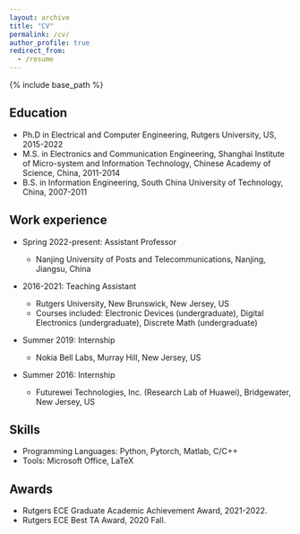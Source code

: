 ```yaml
---
layout: archive
title: "CV"
permalink: /cv/
author_profile: true
redirect_from:
  - /resume
---
```


{% include base_path %}


## Education

* Ph.D in Electrical and Computer Engineering, Rutgers University, US, 2015-2022
* M.S. in Electronics and Communication Engineering, Shanghai Institute of Micro-system and Information Technology, Chinese Academy of Science, China, 2011-2014
* B.S. in Information Engineering, South China University of Technology, China, 2007-2011

## Work experience

* Spring 2022-present: Assistant Professor
  * Nanjing University of Posts and Telecommunications, Nanjing, Jiangsu, China

* 2016-2021: Teaching Assistant
  * Rutgers University, New Brunswick, New Jersey, US
  * Courses included: Electronic Devices (undergraduate), Digital Electronics (undergraduate), Discrete Math (undergraduate)

* Summer 2019: Internship
  * Nokia Bell Labs, Murray Hill, New Jersey, US
  
* Summer 2016: Internship
  * Futurewei Technologies, Inc. (Research Lab of Huawei), Bridgewater, New Jersey, US
  
## Skills

* Programming Languages: Python, Pytorch, Matlab, C/C++
* Tools: Microsoft Office, LaTeX

## Awards

* Rutgers ECE Graduate Academic Achievement Award, 2021-2022.
* Rutgers ECE Best TA Award, 2020 Fall.

  

